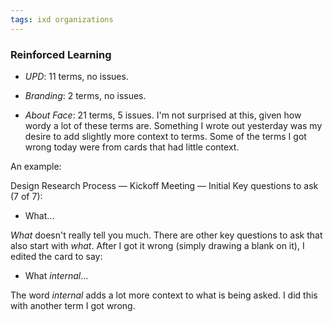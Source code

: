 ```yaml
---
tags: ixd organizations
---
```


### Reinforced Learning 

* *UPD*: 11 terms, no issues.

* *Branding*: 2 terms, no issues.

* *About Face*: 21 terms, 5 issues. I'm not surprised at this, given how wordy a lot of these terms are. Something I wrote out yesterday was my desire to add slightly more context to terms. Some of the terms I got wrong today were from cards that had little context. 

An example:

Design Research Process — Kickoff Meeting — Initial Key questions to ask (7 of 7):

* What...

*What* doesn't really tell you much. There are other key questions to ask that also start with *what*. After I got it wrong (simply drawing a blank on it), I edited the card to say:

* What *internal*...

The word *internal* adds a lot more context to what is being asked. I did this with another term I got wrong.

